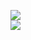 [![](https://img.shields.io/badge/Made%20With-Github%20Spray-lightgrey.svg?style=for-the-badge&logo=github)](https://github.com/Annihil/github-spray#128)  
[![](https://i.imgur.com/2DrTn0Z.gif)](https://github.com/Annihil/github-spray)